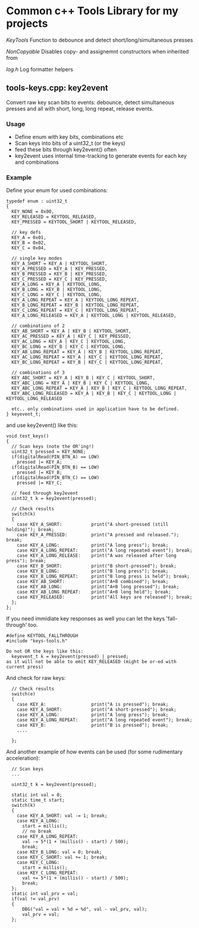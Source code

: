 # Common c++ Tools Library for my projects

*KeyTools*
Function to debounce and detect short/long/simultaneous presses

*NonCopyable*
Disables copy- and assignemnt constructors when inherited from

*log.h*
Log formatter helpers

## tools-keys.cpp: key2event 
Convert raw key scan bits to events: debounce, detect simultaneous presses and all with short, long, long repeat, release events.

### Usage
 * Define enum with key bits, combinations etc
 * Scan keys into bits of a uint32_t (or the keys)
 * feed these bits through key2event() often
 * key2event uses internal time-tracking to generate events for each key and combinations

### Example
Define your enum for used combinations:
```
typedef enum : uint32_t
{
  KEY_NONE = 0x00,
  KEY_RELEASED = KEYTOOL_RELEASED,
  KEY_PRESSED = KEYTOOL_SHORT | KEYTOOL_RELEASED,

  // key defs
  KEY_A = 0x01,
  KEY_B = 0x02,
  KEY_C = 0x04,

  // single key modes
  KEY_A_SHORT = KEY_A | KEYTOOL_SHORT,
  KEY_A_PRESSED = KEY_A | KEY_PRESSED,
  KEY_B_PRESSED = KEY_B | KEY_PRESSED,
  KEY_C_PRESSED = KEY_C | KEY_PRESSED,
  KEY_A_LONG = KEY_A | KEYTOOL_LONG,
  KEY_B_LONG = KEY_B | KEYTOOL_LONG,
  KEY_C_LONG = KEY_C | KEYTOOL_LONG,
  KEY_A_LONG_REPEAT = KEY_A | KEYTOOL_LONG_REPEAT,
  KEY_B_LONG_REPEAT = KEY_B | KEYTOOL_LONG_REPEAT,
  KEY_C_LONG_REPEAT = KEY_C | KEYTOOL_LONG_REPEAT,
  KEY_A_LONG_RELEASED = KEY_A | KEYTOOL_LONG | KEYTOOL_RELEASED,

  // combinations of 2
  KEY_AB_SHORT = KEY_A | KEY_B | KEYTOOL_SHORT,
  KEY_AC_PRESSED = KEY_A | KEY_C | KEY_PRESSED,
  KEY_AC_LONG = KEY_A | KEY_C | KEYTOOL_LONG,
  KEY_BC_LONG = KEY_B | KEY_C | KEYTOOL_LONG,
  KEY_AB_LONG_REPEAT = KEY_A | KEY_B | KEYTOOL_LONG_REPEAT,
  KEY_AC_LONG_REPEAT = KEY_A | KEY_C | KEYTOOL_LONG_REPEAT,
  KEY_BC_LONG_REPEAT = KEY_B | KEY_C | KEYTOOL_LONG_REPEAT,

  // combinations of 3
  KEY_ABC_SHORT = KEY_A | KEY_B | KEY_C | KEYTOOL_SHORT,
  KEY_ABC_LONG = KEY_A | KEY_B | KEY_C | KEYTOOL_LONG,
  KEY_ABC_LONG_REPEAT = KEY_A | KEY_B | KEY_C | KEYTOOL_LONG_REPEAT,
  KEY_ABC_LONG_RELEASED = KEY_A | KEY_B | KEY_C | KEYTOOL_LONG | KEYTOOL_LONG_RELEASED

  etc.. only combinations used in application have to be defined.
} keyevent_t;
```

and use key2event() like this:
```
void test_keys()
{
  // Scan keys (note the OR'ing!)
  uint32_t pressed = KEY_NONE;
  if(digitalRead(PIN_BTN_A) == LOW)
    pressed |= KEY_A;
  if(digitalRead(PIN_BTN_B) == LOW)
    pressed |= KEY_B;
  if(digitalRead(PIN_BTN_C) == LOW)
    pressed |= KEY_C;

  // feed through key2event
  uint32_t k = key2event(pressed);
  
  // Check results
  switch(k)
  {
    case KEY_A_SHORT:           print("A short-pressed (still holding)"); break;
    case KEY_A_PRESSED:         print("A pressed and released."); break;
    case KEY_A_LONG:            print("A long press"); break;
    case KEY_A_LONG_REPEAT:     print("A long repeated event"); break;
    case KEY_A_LONG_RELEASE:    print("A was released after long press"); break;
    case KEY_B_SHORT:           print("B short-pressed"); break;
    case KEY_B_LONG:            print("B long press"); break;
    case KEY_B_LONG_REPEAT:     print("B long press is held"); break;
    case KEY_AB_SHORT:          print("A+B combined"); break;
    case KEY_AB_LONG:           print("A+B long pressed"); break;
    case KEY_AB_LONG_REPEAT:    print("A+B long held"); break;
    case KEY_RELEASED:          print("All keys are released"); break;
  };
};
```

If you need immidiate key responses as well you can let the keys 'fall-through' too.
```
#define KEYTOOL_FALLTHROUGH
#include "keys-tools.h"

Do not OR the keys like this:
  keyevent_t k = key2event(pressed) | pressed;
as it will not be able to emit KEY_RELEASED (might be or-ed with current press)
```

And check for raw keys:
```
  // Check results
  switch(e)
  {
    case KEY_A:                 print("A is pressed"); break;
    case KEY_A_SHORT:           print("A short-pressed"); break;
    case KEY_A_LONG:            print("A long press"); break;
    case KEY_A_LONG_REPEAT:     print("A long repeated event"); break;
    case KEY_B:                 print("B is pressed"); break;
    ....
    
  };
```

And another example of how events can be used (for some rudimentary acceleration):
```
  // Scan keys
  ...
  
  uint32_t k = key2event(pressed);

  static int val = 0;
  static time_t start;
  switch(k)
  {
    case KEY_A_SHORT: val -= 1; break;
    case KEY_A_LONG:  
      start = millis();
      // no break
    case KEY_A_LONG_REPEAT:
      val -= 5*(1 + (millis() - start) / 500);
      break;
    case KEY_B_LONG: val = 0; break;
    case KEY_C_SHORT: val += 1; break;
    case KEY_C_LONG:
      start = millis();
    case KEY_C_LONG_REPEAT:
      val += 5*(1 + (millis() - start) / 500);
      break;
  };
  static int val_prv = val;
  if(val != val_prv)
  {
      DBG("val = val + %d = %d", val - val_prv, val);
      val_prv = val;
  };
```
